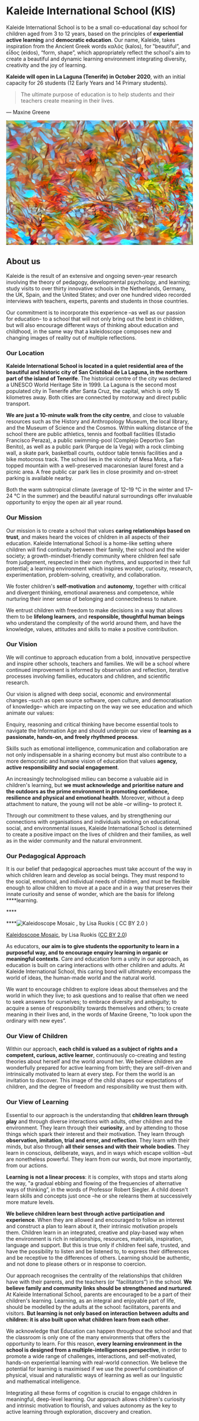 # Kaleide International School \(KIS\)

Kaleide International School is to be a small co-educational day school for children aged from 3 to 12 years, based on the principles of **experiential active learning** and **democratic education**. Our name, Kaleide, takes inspiration from the Ancient Greek words καλός \(kalos\), for ‟beautiful”, and εἶδος \(eidos\), “form, shape”, which appropriately reflect the school's aim to create a beautiful and dynamic learning environment integrating diversity, creativity and the joy of learning.

**Kaleide will open in La Laguna \(Tenerife\) in October 2020**, with an initial capacity for 26 students \(12 Early Years and 14 Primary students\).

> The ultimate purpose of education is to help students and their teachers create meaning in their lives.

— Maxine Greene

![Kaleidoscope, by Carol VanHook \(CC BY-SA 2.0\)](.gitbook/assets/carol-vanhook_kaleidoscope.jpg)

## About us

Kaleide is the result of an extensive and ongoing seven-year research involving the theory of pedagogy, developmental psychology, and learning; study visits to over thirty innovative schools in the Netherlands, Germany, the UK, Spain, and the United States; and over one hundred video recorded interviews with teachers, experts, parents and students in those countries.

Our commitment is to incorporate this experience –as well as our passion for education– to a school that will not only bring out the best in children, but will also encourage different ways of thinking about education and childhood, in the same way that a kaleidoscope composes new and changing images of reality out of multiple reflections.

### **Our Location** <a id="yui_3_17_2_1_1583740689198_663"></a>

**Kaleide International School is located in a quiet residential area of the beautiful and historic city of San Cristóbal de La Laguna, in the northern part of the island of Tenerife**. The historical centre of the city was declared a UNESCO World Heritage Site in 1999. La Laguna is the second most populated city in Tenerife after Santa Cruz, the capital, which is only 15 kilometres away. Both cities are connected by motorway and direct public transport.

**We are just a 10-minute walk from the city centre**, and close to valuable resources such as the History and Anthropology Museum, the local library, and the Museum of Science and the Cosmos. Within walking distance of the school there are public athletics, tennis and football facilities \(Estadio Francisco Peraza\), a public swimming-pool \(Complejo Deportivo San Benito\), as well as a public park \(Parque de la Vega\) with a rock climbing wall, a skate park, basketball courts, outdoor table tennis facilities and a bike motocross track. The school lies in the vicinity of Mesa Mota, a flat-topped mountain with a well-preserved macaronesian laurel forest and a picnic area. A free public car park lies in close proximity and on-street parking is available nearby.

Both the warm subtropical climate \(average of 12–19 °C in the winter and 17–24 °C in the summer\) and the beautiful natural surroundings offer invaluable opportunity to enjoy the open air all year round.

### **Our Mission**

Our mission is to create a school that values **caring relationships based on trust**, and makes heard the voices of children in all aspects of their education. Kaleide International School is a home-like setting where children will find continuity between their family, their school and the wider society; a growth-mindset-friendly community where children feel safe from judgement, respected in their own rhythms, and supported in their full potential; a learning environment which inspires wonder, curiosity, research, experimentation, problem-solving, creativity, and collaboration.

We foster children's **self-motivation** and **autonomy**, together with critical and divergent thinking, emotional awareness and competence, while nurturing their inner sense of belonging and connectedness to nature.

We entrust children with freedom to make decisions in a way that allows them to be **lifelong learners**, and **responsible, thoughtful human beings** who understand the complexity of the world around them, and have the knowledge, values, attitudes and skills to make a positive contribution.

### **Our Vision**

We will continue to approach education from a bold, innovative perspective and inspire other schools, teachers and families. We will be a school where continued improvement is informed by observation and reflection, iterative processes involving families, educators and children, and scientific research.

Our vision is aligned with deep social, economic and environmental changes –such as open source software, open culture, and democratisation of knowledge– which are impacting on the way we see education and which animate our values:

Enquiry, reasoning and critical thinking have become essential tools to navigate the Information Age and should underpin our view of **learning as a passionate, hands-on, and freely rhythmed process**.

Skills such as emotional intelligence, communication and collaboration are not only indispensable in a sharing economy but must also contribute to a more democratic and humane vision of education that values **agency, active responsibility and social engagement**.

An increasingly technologised milieu can become a valuable aid in children's learning, but **we must acknowledge and prioritise nature and the outdoors as the prime environment in promoting confidence, resilience and physical and emotional health**. Moreover, without a deep attachment to nature, the young will not be able –or willing– to protect it.

Through our commitment to these values, and by strengthening our connections with organisations and individuals working on educational, social, and environmental issues, Kaleide International School is determined to create a positive impact on the lives of children and their families, as well as in the wider community and the natural environment.

### **Our Pedagogical Approach**

It is our belief that pedagogical approaches must take account of the way in which children learn and develop as social beings. They must respond to the social, emotional, and individual needs of children, and must be flexible enough to allow children to move at a pace and in a way that preserves their innate curiosity and sense of wonder, which are the basis for lifelong ****learning.

\*\*\*\*

 ****![Kaleidoscope Mosaic , by Lisa Ruokis \( CC BY 2.0 \)](https://static1.squarespace.com/static/52bc986be4b097881152c8b1/t/5e65e1ec4f3cd622ab9815c3/1583735288349/107616898_c414597056_o.jpg?format=1000w)

[Kaleidoscope Mosaic](https://www.flickr.com/photos/ladybugsleaf/107616898/in/photolist-avyKL-a4Z1FL-9gh9EA-V1Qtr4-NnPhA8-692Ytf-GYjgw-pTqQj-crPNY5-pTqMw-CMzJSu-EY5EqL-dvSQbv-JKRfG-dS1ez6-7Fxefb-4uba3W-4M6aXm-2x3jNL-eFuvv3-e3YTqk-2R6UB8-bBYRCa-e5fXnt-66u4Mt-7P9fRJ-cpMxiW-9Y5EYi-tHg5f7-Ejggf-2RbUbC-eFoEPD-7DA5tP-2RbK13-eFonSe-2R79SR-2RbLzj-eFunpE-2RbCSG-eFuLBU-9v2GKy-eFux3S-eFujsj-eFoHm8-5RCvV1-eFukY3-9v11tP-eFutmf-46L1yn-eFog8D), by Lisa Ruokis \([CC BY 2.0](https://creativecommons.org/licenses/by/2.0/)\)

As educators, **our aim is to give students the opportunity to learn in a purposeful way, and to encourage enquiry learning in organic or meaningful contexts**. Care and education form a unity in our approach, as education is built on caring interactions with other children and adults. At Kaleide International School, this caring bond will ultimately encompass the world of ideas, the human-made world and the natural world.

We want to encourage children to explore ideas about themselves and the world in which they live; to ask questions and to realise that often we need to seek answers for ourselves; to embrace diversity and ambiguity; to acquire a sense of responsibility towards themselves and others; to create meaning in their lives and, in the words of Maxine Greene, ‟to look upon the ordinary with new eyes”.

### **Our View of Children** <a id="yui_3_17_2_1_1583740689198_779"></a>

Within our approach, **each child is valued as a subject of rights and a competent, curious, active learner**, continuously co-creating and testing theories about herself and the world around her. We believe children are wonderfully prepared for active learning from birth; they are self-driven and intrinsically motivated to learn at every step. For them the world is an invitation to discover. This image of the child shapes our expectations of children, and the degree of freedom and responsibility we trust them with.

### **Our View of Learning**

Essential to our approach is the understanding that **children learn through play** and through diverse interactions with adults, other children and the environment. They learn through their **curiosity**, and by attending to those things which spark their interest and their motivation. They learn through **observation, imitation, trial and error, and reflection**. They learn with their minds, but also through **all their senses and with their whole bodies**. They learn in conscious, deliberate, ways, and in ways which escape volition –but are nonetheless powerful. They learn from our words, but more importantly, from our actions.

**Learning is not a linear process**: it is complex, with stops and starts along the way, ‟a gradual ebbing and flowing of the frequencies of alternative ways of thinking”, in the words of Professor Robert Siegler. A child doesn't learn skills and concepts just once –he or she relearns them at successively more mature levels.

**We believe children learn best through active participation and experience**. When they are allowed and encouraged to follow an interest and construct a plan to learn about it, their intrinsic motivation propels them. Children learn in an integrated, creative and play-based way when the environment is rich in relationships, resources, materials, inspiration, language and support. But this is true only if children feel safe, trusted, and have the possibility to listen and be listened to, to express their differences and be receptive to the differences of others. Learning should be authentic, and not done to please others or in response to coercion.

Our approach recognises the centrality of the relationships that children have with their parents, and the teachers \(or “facilitators”\) in the school. **We believe family and community links should be strengthened and nurtured**. At Kaleide International School, parents are encouraged to be a part of their children's learning. Learning, as an integral and enjoyable part of life, should be modelled by the adults at the school: facilitators, parents and visitors. **But learning is not only based on interaction between adults and children: it is also built upon what children learn from each other**.

We acknowledge that Education can happen throughout the school and that the classroom is only one of the many environments that offers the opportunity to learn. For this reason, **every learning environment in the school is designed from a multiple-intelligences perspective**, in order to promote a wide range of challenges, interactions, and self-motivated, hands-on experiential learning with real-world connection. We believe the potential for learning is maximised if we use the powerful combination of physical, visual and naturalistic ways of learning as well as our linguistic and mathematical intelligence.

Integrating all these forms of cognition is crucial to engage children in meaningful, deep-level learning. Our approach allows children's curiosity and intrinsic motivation to flourish, and values autonomy as the key to active learning through exploration, discovery and creation.

